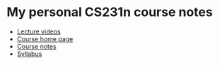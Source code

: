 # My personal CS231n course notes

+ [Lecture videos](https://www.youtube.com/playlist?list=PL3FW7Lu3i5JvHM8ljYj-zLfQRF3EO8sYv)
+ [Course home page](http://cs231n.stanford.edu/index.html)
+ [Course notes](http://cs231n.github.io/)
+ [Syllabus](http://cs231n.stanford.edu/syllabus.html)

